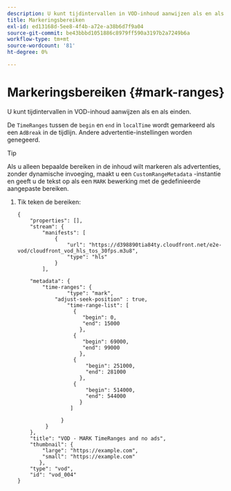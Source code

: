 ```yaml
---
description: U kunt tijdintervallen in VOD-inhoud aanwijzen als en als einden.
title: Markeringsbereiken
exl-id: ed13168d-5ee8-4f4b-a72e-a38b6d7f9a04
source-git-commit: be43bbbd1051886c8979ff590a3197b2a7249b6a
workflow-type: tm+mt
source-wordcount: '81'
ht-degree: 0%

---
```


# Markeringsbereiken {#mark-ranges}

U kunt tijdintervallen in VOD-inhoud aanwijzen als en als einden.

De `TimeRanges` tussen de `begin` en `end` in `localTime` wordt gemarkeerd als een `AdBreak` in de tijdlijn. Andere advertentie-instellingen worden genegeerd.

>[!TIP]
>
>Als u alleen bepaalde bereiken in de inhoud wilt markeren als advertenties, zonder dynamische invoeging, maakt u een `CustomRangeMetadata` -instantie en geeft u de tekst op als een `MARK` bewerking met de gedefinieerde aangepaste bereiken.

1. Tik teken de bereiken:

   ```
   {   
       "properties": [],
       "stream": {
           "manifests": [
               {
                   "url": "https://d398890tia84ty.cloudfront.net/e2e-vod/cloudfront_vod_hls_tos_30fps.m3u8",
                   "type": "hls"
               }
           ],
   
       "metadata": {
           "time-ranges": {
                   "type": "mark",
               "adjust-seek-position" : true,   
                   "time-range-list": [
                     {
                        "begin": 0,
                        "end": 15000
                       },
                     {
                        "begin": 69000,
                        "end": 99000
                       },
                     {
                         "begin": 251000,
                         "end": 281000
                       },
                     {
                         "begin": 514000,
                         "end": 544000
                       }
                    ]
   
                 }
            }           
       },   
       "title": "VOD - MARK TimeRanges and no ads",
       "thumbnail": {
           "large": "https://example.com",
           "small": "https://example.com"
          },
       "type": "vod",
       "id": "vod_004"
   }
   ```
